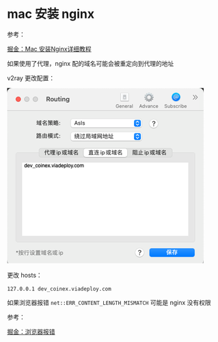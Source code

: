 # mac 安装 nginx

参考：

[掘金：Mac 安装Nginx详细教程](https://juejin.cn/post/6986190222241464350#heading-4)

如果使用了代理，nginx 配的域名可能会被重定向到代理的地址

v2ray 更改配置：

![](../images/nginx_20240527113608.png)

更改 hosts：

```
127.0.0.1 dev_coinex.viadeploy.com
```

如果浏览器报错 `net::ERR_CONTENT_LENGTH_MISMATCH` 可能是 nginx 没有权限

参考：

[掘金：浏览器报错](https://juejin.cn/post/7085588832522862600)
